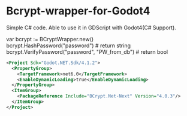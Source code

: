 # Bcrypt-wrapper-for-Godot4
Simple C# code. Able to use it in GDScript with Godot4(C# Support).  
  
var bcrypt := BCryptWrapper.new()  
bcrypt.HashPassword("password") # return string  
bcrypt.VerifyPassword("password", "PW_from_db") # return bool  
  
```xml
<Project Sdk="Godot.NET.Sdk/4.1.2">
  <PropertyGroup>
    <TargetFramework>net6.0</TargetFramework>
    <EnableDynamicLoading>true</EnableDynamicLoading>
  </PropertyGroup>
  <ItemGroup>
    <PackageReference Include="BCrypt.Net-Next" Version="4.0.3"/>
  </ItemGroup>
</Project>
